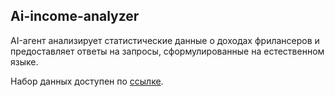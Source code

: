 ## Ai-income-analyzer

AI-агент анализирует статистические данные о доходах фрилансеров и предоставляет ответы на запросы, сформулированные на естественном языке.

Набор данных доступен по [ссылке](https://www.kaggle.com/datasets/shohinurpervezshohan/freelancer-earnings-and-job-trends?resource=download).